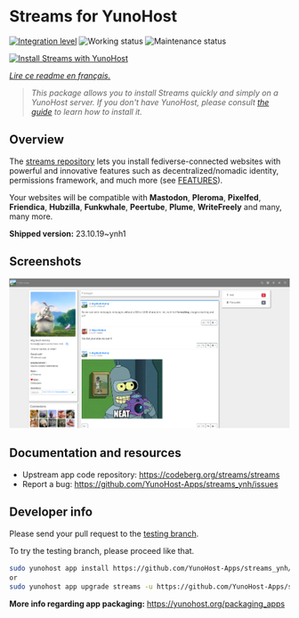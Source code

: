 <!--
N.B.: This README was automatically generated by https://github.com/YunoHost/apps/tree/master/tools/README-generator
It shall NOT be edited by hand.
-->

# Streams for YunoHost

[![Integration level](https://dash.yunohost.org/integration/streams.svg)](https://dash.yunohost.org/appci/app/streams) ![Working status](https://ci-apps.yunohost.org/ci/badges/streams.status.svg) ![Maintenance status](https://ci-apps.yunohost.org/ci/badges/streams.maintain.svg)

[![Install Streams with YunoHost](https://install-app.yunohost.org/install-with-yunohost.svg)](https://install-app.yunohost.org/?app=streams)

*[Lire ce readme en français.](./README_fr.md)*

> *This package allows you to install Streams quickly and simply on a YunoHost server.
If you don't have YunoHost, please consult [the guide](https://yunohost.org/#/install) to learn how to install it.*

## Overview

The [streams repository](https://codeberg.org/streams/streams/) lets you install fediverse-connected websites with powerful and innovative features such as decentralized/nomadic identity, permissions framework, and much more (see [FEATURES](doc/FEATURES.md)).

Your websites will be compatible with **Mastodon**, **Pleroma**, **Pixelfed**, **Friendica**, **Hubzilla**, **Funkwhale**, **Peertube**, **Plume**, **WriteFreely** and many, many more.


**Shipped version:** 23.10.19~ynh1

## Screenshots

![Screenshot of Streams](./doc/screenshots/example.png)

## Documentation and resources

* Upstream app code repository: <https://codeberg.org/streams/streams>
* Report a bug: <https://github.com/YunoHost-Apps/streams_ynh/issues>

## Developer info

Please send your pull request to the [testing branch](https://github.com/YunoHost-Apps/streams_ynh/tree/testing).

To try the testing branch, please proceed like that.

``` bash
sudo yunohost app install https://github.com/YunoHost-Apps/streams_ynh/tree/testing --debug
or
sudo yunohost app upgrade streams -u https://github.com/YunoHost-Apps/streams_ynh/tree/testing --debug
```

**More info regarding app packaging:** <https://yunohost.org/packaging_apps>
